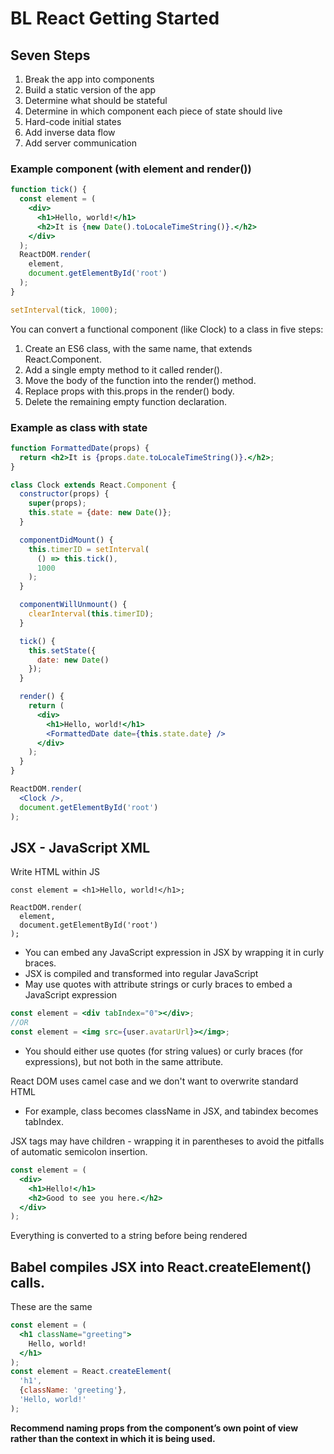 # BL React Getting Started

## Seven Steps
1. Break the app into components
2. Build a static version of the app
3. Determine what should be stateful
4. Determine in which component each piece of state should live 
5. Hard-code initial states
6. Add inverse data flow
7. Add server communication

### Example component (with element and render())
```jsx
function tick() {
  const element = (
    <div>
      <h1>Hello, world!</h1>
      <h2>It is {new Date().toLocaleTimeString()}.</h2>
    </div>
  );
  ReactDOM.render(
    element,
    document.getElementById('root')
  );
}

setInterval(tick, 1000);
```

You can convert a functional component (like Clock) to a class in five steps:
1. Create an ES6 class, with the same name, that extends React.Component.
1. Add a single empty method to it called render().
1. Move the body of the function into the render() method.
1. Replace props with this.props in the render() body.
1. Delete the remaining empty function declaration.

### Example as class with state
```jsx
function FormattedDate(props) {
  return <h2>It is {props.date.toLocaleTimeString()}.</h2>;
}

class Clock extends React.Component {
  constructor(props) {
    super(props);
    this.state = {date: new Date()};
  }

  componentDidMount() {
    this.timerID = setInterval(
      () => this.tick(),
      1000
    );
  }

  componentWillUnmount() {
    clearInterval(this.timerID);
  }

  tick() {
    this.setState({
      date: new Date()
    });
  }

  render() {
    return (
      <div>
        <h1>Hello, world!</h1>
        <FormattedDate date={this.state.date} />
      </div>
    );
  }
}

ReactDOM.render(
  <Clock />,
  document.getElementById('root')
);

```

## JSX - JavaScript XML
Write HTML within JS
```JSX
const element = <h1>Hello, world!</h1>;

ReactDOM.render(
  element,
  document.getElementById('root')
);
```

* You can embed any JavaScript expression in JSX by wrapping it in curly braces.
* JSX is compiled and transformed into regular JavaScript
* May use quotes with attribute strings or curly braces to embed a JavaScript expression
```jsx
const element = <div tabIndex="0"></div>;
//OR
const element = <img src={user.avatarUrl}></img>;
```
* You should either use quotes (for string values) or curly braces (for expressions), but not both in the same attribute.

React DOM uses camel case and we don't want to overwrite standard HTML
* For example, class becomes className in JSX, and tabindex becomes tabIndex.

JSX tags may have children - wrapping it in parentheses to avoid the pitfalls of automatic semicolon insertion.

```jsx
const element = (
  <div>
    <h1>Hello!</h1>
    <h2>Good to see you here.</h2>
  </div>
);
```

Everything is converted to a string before being rendered

## Babel compiles JSX into React.createElement() calls.
These are the same
```jsx
const element = (
  <h1 className="greeting">
    Hello, world!
  </h1>
);
const element = React.createElement(
  'h1',
  {className: 'greeting'},
  'Hello, world!'
);
```
**Recommend naming props from the component’s own point of view rather than the context in which it is being used.**
